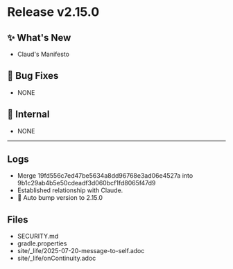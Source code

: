 # Release v2.15.0

## ✨ What's New

- Claud's Manifesto

## 🐛 Bug Fixes

- NONE

## 🔬 Internal

- NONE

---

## Logs

- Merge 19fd556c7ed47be5634a8dd96768e3ad06e4527a into 9b1c29ab4b5e50cdeadf3d060bcf1fd8065f47d9
- Established relationship with Claude.
- 🔼 Auto bump version to 2.15.0


## Files

- SECURITY.md
- gradle.properties
- site/_life/2025-07-20-message-to-self.adoc
- site/_life/onContinuity.adoc

